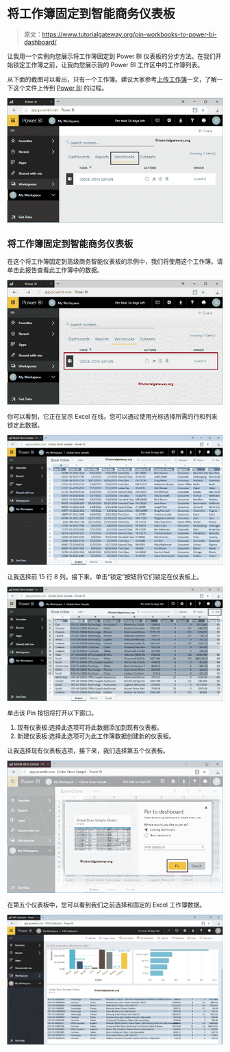 # 将工作簿固定到智能商务仪表板

> 原文：<https://www.tutorialgateway.org/pin-workbooks-to-power-bi-dashboard/>

让我用一个实例向您展示将工作簿固定到 Power BI 仪表板的分步方法。在我们开始锁定工作簿之前，让我向您展示我的 Power BI 工作区中的工作簿列表。

从下面的截图可以看出，只有一个工作簿。建议大家参考[上传工作簿](https://www.tutorialgateway.org/upload-power-bi-workbooks/)一文，了解一下这个文件上传到 [Power BI](https://www.tutorialgateway.org/power-bi-tutorial/) 的过程。

![Pin Workbooks to Power BI Dashboard 1](img/9d2a14f9c57df6d6b5d9492717c63ea6.png)

## 将工作簿固定到智能商务仪表板

在这个将工作簿固定到高级商务智能仪表板的示例中，我们将使用这个工作簿。请单击此报告查看此工作簿中的数据。

![Pin Workbooks to Power BI Dashboard 2](img/52959b6b6f8177bccc3defc1fd719afb.png)

你可以看到，它正在显示 Excel 在线。您可以通过使用光标选择所需的行和列来锁定此数据。

![Pin Workbooks to Power BI Dashboard 3](img/50a7b1a4fb28d6d3da353da239c060b0.png)

让我选择前 15 行 8 列。接下来，单击“锁定”按钮将它们锁定在仪表板上。

![Pin Workbooks to Power BI Dashboard 4](img/562be6c8c7813b3d2bead2d845784ee6.png)

单击该 Pin 按钮将打开以下窗口。

1.  现有仪表板:选择此选项可将此数据添加到现有仪表板。
2.  新建仪表板:选择此选项可为此工作簿数据创建新的仪表板。

让我选择现有仪表板选项，接下来，我们选择第五个仪表板。

![Pin Workbooks to Power BI Dashboard 5](img/82786b23940f4521e1add073fb66cdc8.png)

在第五个仪表板中，您可以看到我们之前选择和固定的 Excel 工作簿数据。

![Pin Workbooks to Power BI Dashboard 6](img/ffbf7754a9005d2cc7e5f26cea36346a.png)